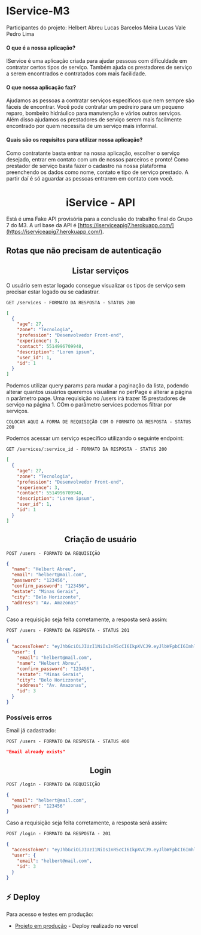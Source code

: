 # IService-M3

Participantes do projeto:
Helbert Abreu
Lucas Barcelos Meira
Lucas Vale
Pedro Lima


#### O que é a nossa aplicação?
IService é uma aplicação criada para ajudar pessoas com dificuldade em contratar certos tipos de serviço. Também ajuda os prestadores de serviço a serem encontrados e contratados com mais facilidade.

#### O que nossa aplicação faz?
Ajudamos as pessoas a contratar serviços específicos que nem sempre são fáceis de encontrar. Você pode contratar um pedreiro para um pequeno reparo, bombeiro hidráulico para manutenção e vários outros serviços. Além disso ajudamos os prestadores de serviço serem mais facilmente encontrado por quem necessita de um serviço mais informal.

#### Quais são os requisitos para utilizar nossa aplicação?
Como contratante basta entrar na nossa aplicação, escolher o serviço desejado, entrar em contato com um de nossos parceiros e pronto!
Como prestador de serviço basta fazer o cadastro na nossa plataforma preenchendo os dados como nome, contato e tipo de serviço prestado. A partir daí é só aguardar as pessoas entrarem em contato com você.

<h1 align="center">iService - API</h1>

Está é uma Fake API provisória para a conclusão do trabalho final do Grupo 7 do M3.
A url base da API é [https://iserviceapig7.herokuapp.com/](https://iserviceapig7.herokuapp.com/).


## **Rotas que não precisam de autenticação**

<h2 align="center">Listar serviços</h2>
O usuário sem estar logado consegue visualizar os tipos de serviço sem precisar estar logado ou se cadastrar.

`GET /services - FORMATO DA RESPOSTA - STATUS 200`

```json
[
  {
    "age": 27,
    "zone": "Tecnologia",
    "profession": "Desenvolvedor Front-end",
    "experience": 3,
    "contact": 5514996709948,
    "description": "Lorem ipsum",
    "user_id": 1,
    "id": 1
  }
]
```

Podemos utilizar query params para mudar a paginação da lista, podendo alterar quantos usuários queremos visualinar no perPage e alterar a página n parâmetro page. Uma requisição no /users irá trazer 15 prestadores de serviço na página 1. COm o parâmetro services podemos filtrar por serviços.

`COLOCAR AQUI A FORMA DE REQUISIÇÃO COM O FORMATO DA RESPOSTA - STATUS 200`


Podemos acessar um serviço específico utilizando o seguinte endpoint:

`GET /services/:service_id - FORMATO DA RESPOSTA - STATUS 200`

```json
[
  {
    "age": 27,
    "zone": "Tecnologia",
    "profession": "Desenvolvedor Front-end",
    "experience": 3,
    "contact": 5514996709948,
    "description": "Lorem ipsum",
    "user_id": 1,
    "id": 1
  }
]
```

<h2 align="center">Criação de usuário</h2>

`POST /users - FORMATO DA REQUISIÇÃO`

```json
{
  "name": "Helbert Abreu",
  "email": "helbert@mail.com",
  "password": "123456",
  "confirm_password": "123456",
  "estate": "Minas Gerais",
  "city": "Belo Horizzonte",
  "address": "Av. Amazonas"
}
```

Caso a requisição seja feita corretamente, a resposta será assim:

`POST /users - FORMATO DA RESPOSTA - STATUS 201`

```json
{
  "accessToken": "eyJhbGciOiJIUzI1NiIsInR5cCI6IkpXVCJ9.eyJlbWFpbCI6ImhlbGJlcnRAbWFpbC5jb20iLCJpYXQiOjE2NjE5NDg1NDcsImV4cCI6MTY2MTk1MjE0Nywic3ViIjoiMyJ9.1kWzgUkrkpk25cYaZjXT6z8SDhqErtvPnUW3uDS2Evk",
  "user": {
    "email": "helbert@mail.com",
    "name": "Helbert Abreu",
    "confirm_password": "123456",
    "estate": "Minas Gerais",
    "city": "Belo Horizzonte",
    "address": "Av. Amazonas",
    "id": 3
  }
}
```

<h3>Possíveis erros</h3>

Email já cadastrado:

`POST /users - FORMATO DA RESPOSTA - STATUS 400`

```json
"Email already exists"
```

<h2 align="center">Login</h2>

`POST /login - FORMATO DA REQUISIÇÃO`

```json
{
  "email": "helbert@mail.com",
  "password": "123456"
}
```

Caso a requisição seja feita corretamente, a resposta será assim:

`POST /login - FORMATO DA RESPOSTA - 201`

```json
{
  "accessToken": "eyJhbGciOiJIUzI1NiIsInR5cCI6IkpXVCJ9.eyJlbWFpbCI6ImhlbGJlcnRAbWFpbC5jb20iLCJpYXQiOjE2NjE5NDkzNDcsImV4cCI6MTY2MTk1Mjk0Nywic3ViIjoiMyJ9._h-kw9ETZAfK38GqFt7WhqNFq-rnqV2dNMiXpC_LvQk",
  "user": {
    "email": "helbert@mail.com",
    "id": 3
  }
}
```

## ⚡ Deploy

Para acesso e testes em produção:

* [Projeto em produção](https://kenziehub-phi-seven.vercel.app/login) - Deploy realizado no vercel

